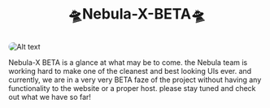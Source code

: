 # <p align="center">🛸Nebula-X-BETA🛸</p>

<img src="https://raw.githubusercontent.com/Nebula-X-development/Nebula-X-Beta/main/big%20logo%20nebula.jpg" alt="Alt text" style="border-radius: 15px;">




Nebula-X BETA is a glance at  what may be to come. the Nebula team is working hard to make one of the cleanest and best looking UIs ever. and currently, we are in a very very BETA faze of  the project without having any functionality to the website  or a proper host. please stay tuned and check out what we have so far!



